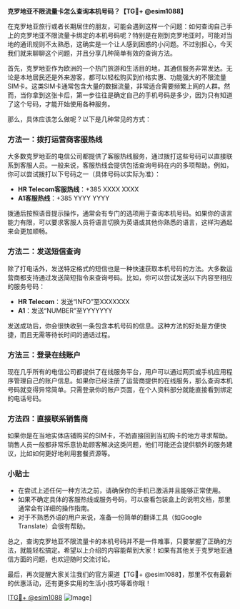 **克罗地亚不限流量卡怎么查询本机号码？【TG💪+ @esim1088】**

在克罗地亚旅行或者长期居住的朋友，可能会遇到这样一个问题：如何查询自己手上的克罗地亚不限流量卡绑定的本机号码呢？特别是在刚到克罗地亚时，可能对当地的通讯规则不太熟悉，这确实是一个让人感到困惑的小问题。不过别担心，今天我们就来聊聊这个问题，并且分享几种简单有效的查询方法。

首先，克罗地亚作为欧洲的一个热门旅游和生活目的地，其通信服务非常发达。无论是本地居民还是外来游客，都可以轻松购买到价格实惠、功能强大的不限流量SIM卡。这类SIM卡通常包含大量的数据流量，非常适合需要频繁上网的人群。然而，当你拿到这张卡后，第一步往往是确定自己的手机号码是多少，因为只有知道了这个号码，才能开始使用各种服务。

那么，具体应该怎么做呢？以下是几种常见的方式：

### 方法一：拨打运营商客服热线

大多数克罗地亚的电信公司都提供了客服热线服务，通过拨打这些号码可以直接联系到客服人员。一般来说，客服热线会提供包括查询号码在内的多项帮助。例如，你可以尝试拨打以下号码之一（具体号码以实际为准）：

- **HR Telecom客服热线**：+385 XXXX XXXX
- **A1客服热线**：+385 YYYY YYYY

拨通后按照语音提示操作，通常会有专门的选项用于查询本机号码。如果你的语言能力有限，可以要求客服人员将语言切换为英语或其他你熟悉的语言，这样沟通起来会更加顺畅。

### 方法二：发送短信查询

除了打电话外，发送特定格式的短信也是一种快速获取本机号码的方法。大多数运营商都支持通过发送简短指令来查询号码。比如，你可以尝试发送以下内容至相应的服务号码：

- **HR Telecom**：发送“INFO”至XXXXXXX
- **A1**：发送“NUMBER”至YYYYYYY

发送成功后，你会很快收到一条包含本机号码的信息。这种方法的好处是方便快捷，而且无需等待长时间的通话过程。

### 方法三：登录在线账户

现在几乎所有的电信公司都提供了在线服务平台，用户可以通过网页或手机应用程序管理自己的账户信息。如果你已经注册了运营商提供的在线服务，那么查询本机号码就变得异常简单。只需登录你的账户页面，在个人资料部分就能直接看到绑定的电话号码。

### 方法四：直接联系销售商

如果你是在当地实体店铺购买的SIM卡，不妨直接回到当初购卡的地方寻求帮助。销售人员一般都非常乐意协助顾客解决这类问题，他们可能还会提供额外的服务建议，比如如何更好地利用套餐资源等。

### 小贴士

- 在尝试上述任何一种方法之前，请确保你的手机已激活并且能够正常使用。
- 如果不确定具体的客服热线或服务号码，可以查看包装盒上的说明文档，那里通常会有详细的操作指南。
- 对于不熟悉外语的用户来说，准备一份简单的翻译工具（如Google Translate）会很有帮助。

总之，查询克罗地亚不限流量卡的本机号码并不是一件难事，只要掌握了正确的方法，就能轻松搞定。希望以上介绍的内容能帮到大家！如果有其他关于克罗地亚通信方面的问题，也欢迎随时交流讨论。

最后，再次提醒大家关注我们的官方渠道【TG💪+ @esim1088】，那里不仅有最新的优惠活动，还有更多实用的生活小技巧等着你哦！

[[TG💪+ @esim1088](https://t.me/s/esim1088) ![Image](https://i.postimg.cc/4NQfJmqS/Snipaste-2025-05-13-00-14-12.png)]